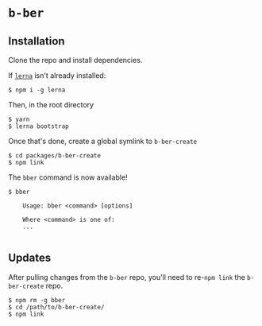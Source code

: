 # `b-ber`


## Installation

Clone the repo and install dependencies.

If [`lerna`](https://github.com/lerna/lerna/) isn't already installed:

```console
$ npm i -g lerna
```

Then, in the root directory

```console
$ yarn 
$ lerna bootstrap
```

Once that's done, create a global symlink to `b-ber-create` 

```console
$ cd packages/b-ber-create 
$ npm link
```

The `bber` command is now available!

```console
$ bber

    Usage: bber <command> [options]

    Where <command> is one of:
    ...
    
```

## Updates

After pulling changes from the `b-ber` repo, you'll need to re-`npm link` the `b-ber-create` repo.

```console
$ npm rm -g bber
$ cd /path/to/b-ber-create/
$ npm link
```
